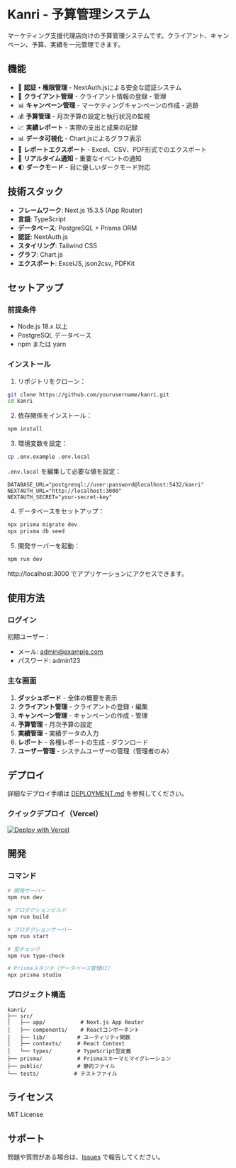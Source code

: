 # Kanri - 予算管理システム

マーケティング支援代理店向けの予算管理システムです。クライアント、キャンペーン、予算、実績を一元管理できます。

## 機能

- 🔐 **認証・権限管理** - NextAuth.jsによる安全な認証システム
- 👥 **クライアント管理** - クライアント情報の登録・管理
- 📊 **キャンペーン管理** - マーケティングキャンペーンの作成・追跡
- 💰 **予算管理** - 月次予算の設定と執行状況の監視
- 📈 **実績レポート** - 実際の支出と成果の記録
- 📊 **データ可視化** - Chart.jsによるグラフ表示
- 📄 **レポートエクスポート** - Excel、CSV、PDF形式でのエクスポート
- 🔔 **リアルタイム通知** - 重要なイベントの通知
- 🌓 **ダークモード** - 目に優しいダークモード対応

## 技術スタック

- **フレームワーク**: Next.js 15.3.5 (App Router)
- **言語**: TypeScript
- **データベース**: PostgreSQL + Prisma ORM
- **認証**: NextAuth.js
- **スタイリング**: Tailwind CSS
- **グラフ**: Chart.js
- **エクスポート**: ExcelJS, json2csv, PDFKit

## セットアップ

### 前提条件

- Node.js 18.x 以上
- PostgreSQL データベース
- npm または yarn

### インストール

1. リポジトリをクローン：
```bash
git clone https://github.com/yourusername/kanri.git
cd kanri
```

2. 依存関係をインストール：
```bash
npm install
```

3. 環境変数を設定：
```bash
cp .env.example .env.local
```

`.env.local` を編集して必要な値を設定：
```env
DATABASE_URL="postgresql://user:password@localhost:5432/kanri"
NEXTAUTH_URL="http://localhost:3000"
NEXTAUTH_SECRET="your-secret-key"
```

4. データベースをセットアップ：
```bash
npx prisma migrate dev
npx prisma db seed
```

5. 開発サーバーを起動：
```bash
npm run dev
```

http://localhost:3000 でアプリケーションにアクセスできます。

## 使用方法

### ログイン

初期ユーザー：
- メール: admin@example.com
- パスワード: admin123

### 主な画面

1. **ダッシュボード** - 全体の概要を表示
2. **クライアント管理** - クライアントの登録・編集
3. **キャンペーン管理** - キャンペーンの作成・管理
4. **予算管理** - 月次予算の設定
5. **実績管理** - 実績データの入力
6. **レポート** - 各種レポートの生成・ダウンロード
7. **ユーザー管理** - システムユーザーの管理（管理者のみ）

## デプロイ

詳細なデプロイ手順は [DEPLOYMENT.md](./DEPLOYMENT.md) を参照してください。

### クイックデプロイ（Vercel）

[![Deploy with Vercel](https://vercel.com/button)](https://vercel.com/new/clone?repository-url=https://github.com/yourusername/kanri)

## 開発

### コマンド

```bash
# 開発サーバー
npm run dev

# プロダクションビルド
npm run build

# プロダクションサーバー
npm run start

# 型チェック
npm run type-check

# Prismaスタジオ（データベース管理UI）
npx prisma studio
```

### プロジェクト構造

```
kanri/
├── src/
│   ├── app/           # Next.js App Router
│   ├── components/    # Reactコンポーネント
│   ├── lib/          # ユーティリティ関数
│   ├── contexts/     # React Context
│   └── types/        # TypeScript型定義
├── prisma/           # Prismaスキーマとマイグレーション
├── public/           # 静的ファイル
└── tests/           # テストファイル
```

## ライセンス

MIT License

## サポート

問題や質問がある場合は、[Issues](https://github.com/yourusername/kanri/issues) で報告してください。
